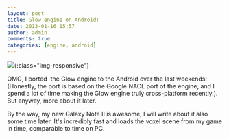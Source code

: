```yaml
---
layout: post
title: Glow engine on Android!
date: 2013-01-16 15:57
author: admin
comments: true
categories: [engine, android]
---
```

![](/blog/images/uploads/2013/01/glow_android.jpg){:class="img-responsive"}

OMG, I ported  the Glow engine to the Android over the last weekends! (Honestly, the port is based on the Google NACL port of the engine, and I spend a lot of time making the Glow engine truly cross-platform recently.). But anyway, more about it later.

By the way, my new Galaxy Note II is awesome, I will write about it also some time later. It's incredibly fast and loads the voxel scene from my game in time, comparable to time on PC.
